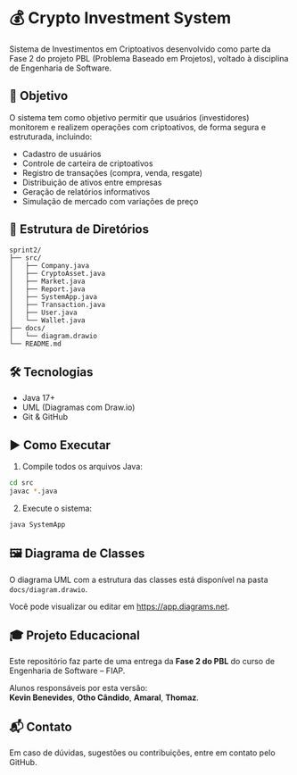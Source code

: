 # 💰 Crypto Investment System

Sistema de Investimentos em Criptoativos desenvolvido como parte da Fase 2 do projeto PBL (Problema Baseado em Projetos), voltado à disciplina de Engenharia de Software.

## 📌 Objetivo

O sistema tem como objetivo permitir que usuários (investidores) monitorem e realizem operações com criptoativos, de forma segura e estruturada, incluindo:

- Cadastro de usuários
- Controle de carteira de criptoativos
- Registro de transações (compra, venda, resgate)
- Distribuição de ativos entre empresas
- Geração de relatórios informativos
- Simulação de mercado com variações de preço

## 📁 Estrutura de Diretórios

```
sprint2/
├── src/
│   ├── Company.java
│   ├── CryptoAsset.java
│   ├── Market.java
│   ├── Report.java
│   ├── SystemApp.java
│   ├── Transaction.java
│   ├── User.java
│   └── Wallet.java
├── docs/
│   └── diagram.drawio
└── README.md
```

## 🛠️ Tecnologias

- Java 17+
- UML (Diagramas com Draw.io)
- Git & GitHub

## ▶️ Como Executar

1. Compile todos os arquivos Java:

```bash
cd src
javac *.java
```

2. Execute o sistema:

```bash
java SystemApp
```

## 🖼️ Diagrama de Classes

O diagrama UML com a estrutura das classes está disponível na pasta `docs/diagram.drawio`.

Você pode visualizar ou editar em https://app.diagrams.net.

## 🎓 Projeto Educacional

Este repositório faz parte de uma entrega da **Fase 2 do PBL** do curso de Engenharia de Software – FIAP.

Alunos responsáveis por esta versão:  
**Kevin Benevides**,
**Otho Cândido**,
**Amaral**,
**Thomaz**.

## 📬 Contato

Em caso de dúvidas, sugestões ou contribuições, entre em contato pelo GitHub.
